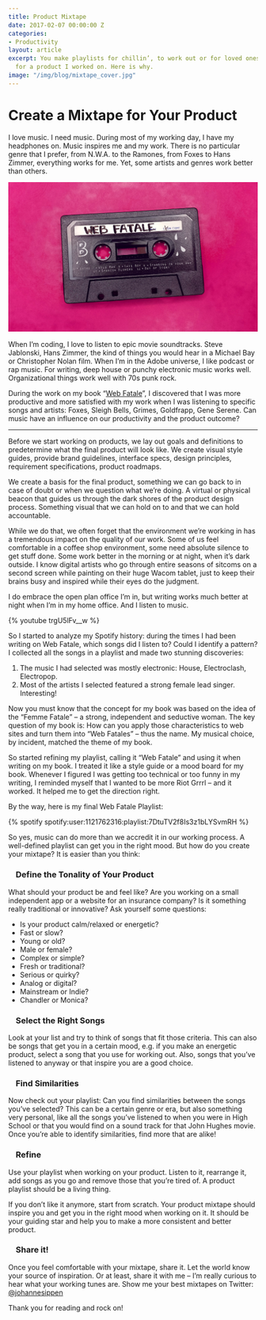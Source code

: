 ```yaml
---
title: Product Mixtape
date: 2017-02-07 00:00:00 Z
categories:
- Productivity
layout: article
excerpt: You make playlists for chillin’, to work out or for loved ones. I made one
  for a product I worked on. Here is why.
image: "/img/blog/mixtape_cover.jpg"
---
```


# Create a Mixtape for Your Product

I love music. I need music. During most of my working day, I have my headphones on. Music inspires me and my work. There is no particular genre that I prefer, from N.W.A. to the Ramones, from Foxes to Hans Zimmer, everything works for me. Yet, some artists and genres work better than others.

![](/img/blog/mixtape_cover.jpg)

When I’m coding, I love to listen to epic movie soundtracks. Steve Jablonski, Hans Zimmer, the kind of things you would hear in a Michael Bay or Christopher Nolan film. When I’m in the Adobe universe, I like podcast or rap music. For writing, deep house or punchy electronic music works well. Organizational things work well with 70s punk rock. 

During the work on my book “[Web Fatale](http://webfatale.com)”, I discovered that I was more productive and more satisfied with my work when I was listening to specific songs and artists: Foxes, Sleigh Bells, Grimes, Goldfrapp, Gene Serene. Can music have an influence on our productivity and the product outcome?

----------

Before we start working on products, we lay out goals and definitions to predetermine what the final product will look like. We create visual style guides, provide brand guidelines, interface specs, design principles, requirement specifications, product roadmaps.

We create a basis for the final product, something we can go back to in case of doubt or when we question what we’re doing. A virtual or physical beacon that guides us through the dark shores of the product design process. Something visual that we can hold on to and that we can hold accountable.

While we do that, we often forget that the environment we’re working in has a tremendous impact on the quality of our work. Some of us feel comfortable in a coffee shop environment, some need absolute silence to get stuff done. Some work better in the morning or at night, when it’s dark outside. I know digital artists who go through entire seasons of sitcoms on a second screen while painting on their huge Wacom tablet, just to keep their brains busy and inspired while their eyes do the judgment.

I do embrace the open plan office I’m in, but writing works much better at night when I’m in my home office. And I listen to music.

{% youtube trgU5lFv__w %}

So I started to analyze my Spotify history: during the times I had been writing on Web Fatale, which songs did I listen to? Could I identify a pattern? I collected all the songs in a playlist and made two stunning discoveries: 

1. The music I had selected was mostly electronic: House, Electroclash, Electropop. 
2. Most of the artists I selected featured a strong female lead singer. Interesting!

Now you must know that the concept for my book was based on the idea of the “Femme Fatale” – a strong, independent and seductive woman. The key question of my book is: How can you apply those characteristics to web sites and turn them into “Web Fatales” – thus the name. My musical choice, by incident, matched the theme of my book.

So started refining my playlist, calling it “Web Fatale” and using it when writing on my book. I treated it like a style guide or a mood board for my book. Whenever I figured I was getting too technical or too funny in my writing, I reminded myself that I wanted to be more Riot Grrrl – and it worked. It helped me to get the direction right.

By the way, here is my final Web Fatale Playlist:

{% spotify spotify:user:1121762316:playlist:7DtuTV2f8Is3z1bLYSvmRH %}

So yes, music can do more than we accredit it in our working process. A well-defined playlist can get you in the right mood. But how do you create your mixtape? It is easier than you think:

### Define the Tonality of Your Product
What should your product be and feel like? Are you working on a small independent app or a website for an insurance company? Is it something really traditional or innovative? Ask yourself some questions:

- Is your product calm/relaxed or energetic?
- Fast or slow?
- Young or old?
- Male or female?
- Complex or simple?
- Fresh or traditional?
- Serious or quirky?
- Analog or digital?
- Mainstream or Indie?
- Chandler or Monica?

### Select the Right Songs
Look at your list and try to think of songs that fit those criteria. This can also be songs that get you in a certain mood, e.g. if you make an energetic product, select a song that you use for working out. Also, songs that you’ve listened to anyway or that inspire you are a good choice.

### Find Similarities
Now check out your playlist: Can you find similarities between the songs you’ve selected? This can be a certain genre or era, but also something very personal, like all the songs you’ve listened to when you were in High School or that you would find on a sound track for that John Hughes movie. Once you’re able to identify similarities, find more that are alike!

### Refine
Use your playlist when working on your product. Listen to it, rearrange it, add songs as you go and remove those that you’re tired of. A product playlist should be a living thing.

If you don’t like it anymore, start from scratch. Your product mixtape should inspire you and get you in the right mood when working on it. It should be your guiding star and help you to make a more consistent and better product.

### Share it!
Once you feel comfortable with your mixtape, share it. Let the world know your source of inspiration. Or at least, share it with me – I’m really curious to hear what your working tunes are. Show me your best mixtapes on Twitter: [@johannesippen](http://twitter.com/johannesippen/)

Thank you for reading and rock on!

<style>
  h3 {
    text-align: left;
    padding-left: 15px;
  }
</style>